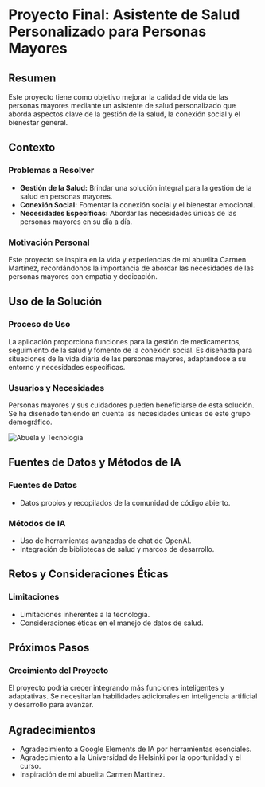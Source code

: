 # Proyecto Final: Asistente de Salud Personalizado para Personas Mayores

## Resumen

Este proyecto tiene como objetivo mejorar la calidad de vida de las personas mayores mediante un asistente de salud personalizado que aborda aspectos clave de la gestión de la salud, la conexión social y el bienestar general.

## Contexto

### Problemas a Resolver

* **Gestión de la Salud:** Brindar una solución integral para la gestión de la salud en personas mayores.
* **Conexión Social:** Fomentar la conexión social y el bienestar emocional.
* **Necesidades Específicas:** Abordar las necesidades únicas de las personas mayores en su día a día.

### Motivación Personal

Este proyecto se inspira en la vida y experiencias de mi abuelita Carmen Martinez, recordándonos la importancia de abordar las necesidades de las personas mayores con empatía y dedicación.

## Uso de la Solución

### Proceso de Uso

La aplicación proporciona funciones para la gestión de medicamentos, seguimiento de la salud y fomento de la conexión social. Es diseñada para situaciones de la vida diaria de las personas mayores, adaptándose a su entorno y necesidades específicas.

### Usuarios y Necesidades

Personas mayores y sus cuidadores pueden beneficiarse de esta solución. Se ha diseñado teniendo en cuenta las necesidades únicas de este grupo demográfico.

![Abuela y Tecnología](https://www.shutterstock.com/image-photo/confused-grandmother-using-pc-600nw-239507347.jpg)

## Fuentes de Datos y Métodos de IA

### Fuentes de Datos

* Datos propios y recopilados de la comunidad de código abierto.

### Métodos de IA

* Uso de herramientas avanzadas de chat de OpenAI.
* Integración de bibliotecas de salud y marcos de desarrollo.

## Retos y Consideraciones Éticas

### Limitaciones

* Limitaciones inherentes a la tecnología.
* Consideraciones éticas en el manejo de datos de salud.

## Próximos Pasos

### Crecimiento del Proyecto

El proyecto podría crecer integrando más funciones inteligentes y adaptativas. Se necesitarían habilidades adicionales en inteligencia artificial y desarrollo para avanzar.

## Agradecimientos

* Agradecimiento a Google Elements de IA por herramientas esenciales.
* Agradecimiento a la Universidad de Helsinki por la oportunidad y el curso.
* Inspiración de mi abuelita Carmen Martinez.
